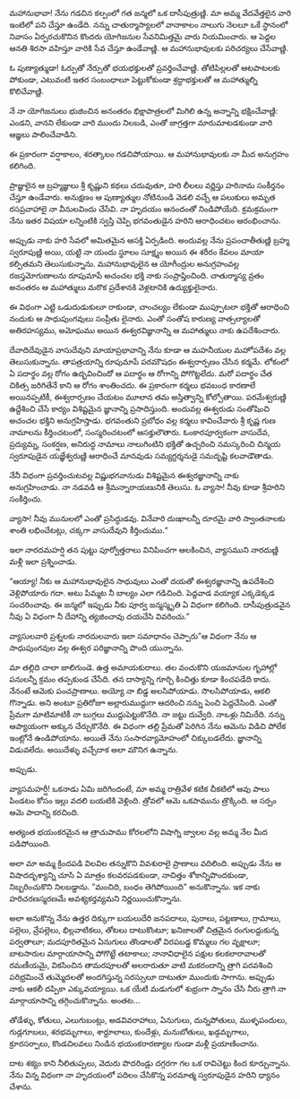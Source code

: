 ﻿మహానుభావా! నేను గడచిన కల్పంలో గత జన్మలో ఒక దాసీపుత్రుణ్ణి. మా అమ్మ వేదవేత్తలైన వారి ఇంటిలో పని చేస్తూ ఉండేది. నన్ను చాతుర్మాస్యాలలో వానాకాలం నాలుగు నెలలూ ఒకే స్థానంలో నివాసం ఏర్పరచుకొనిన కొందరు యోగిజనుల సేవనిమిత్తమై వారు నియమించారు. ఆ పెద్దల ఆనతి శిరసా వహిస్తూ వారికి సేవ చేస్తూ ఉండేవాణ్ణి. ఆ మహానుభావులకు పరిచర్యలు చేసేవాణ్ణి. 

ఓ పుణ్యాత్ముడా! ఓర్పుతో నేర్పుతో భయభక్తులతో ప్రవర్తించేవాణ్ణి. తోటిపిల్లలతో ఆటపాటలకు పోకుండా, ఎటువంటి ఇతర సంబంధాలూ పెట్టుకోకుండా శ్రద్ధాభక్తులతో ఆ మహాత్ముల్ని కొలిచేవాణ్ణి. 

నే నా యోగిజనులు భుజించిన అనంతరం భిక్షాపాత్రలలో మిగిలి ఉన్న అన్నాన్ని భక్షించేవాణ్ణి: ఎండని, వానని లేకుండా వారి ముందు నిలబడి, ఎంతో జాగ్రత్తగా మారుమాటడకుండా వారి ఆజ్ఞలు పాలించేవాడిని. 

ఈ ప్రకారంగా వర్షాకాలం, శరత్కాలం గడచిపోయాయి. ఆ మహానుభావులకు నా మీద అనుగ్రహం కలిగింది. 

ప్రాజ్ఞులైన ఆ బ్రహ్మజ్ఞులు శ్రీ కృష్ణుని కథలు చదువుతూ, హరి లీలలు వర్ణిస్తు హరినామ సంకీర్తనం చేస్తూ ఉండేవారు. అనుక్షణం ఆ పుణ్యాత్ముల నోటినుండి వెడలి వచ్చే ఆ పలుకులు అమృత రసప్రవాహాలై నా వీనులవిందు చేసేవి. నా హృదయం ఆనందంతో నిండిపోయేది. క్రమక్రమంగా నేను ఇతర విషయా లన్నింటికి స్వస్తి చెప్పి భగవంతుడైన హరిని ఆరాధించటం ఆరంభించాను. 

అప్పుడు నాకు హరి సేవలో అమితమైన ఆసక్తి ఏర్పడింది. అందువల్ల నేను ప్రపంచాతీతుణ్ణి బ్రహ్మ స్వరూపుణ్ణి అయి, యట్టి నా యందు స్థూలం సూక్ష్మం అయిన ఈ శరీరం కేవలం మాయా కల్పితమని తెలుసుకున్నాను. మహానుభావులైన ఆ యోగీంద్రుల అనుగ్రహంవల్ల రజస్తమోగుణాలను రూపుమాపే అచంచల భక్తి నాకు సంప్రాప్తించింది. చాతుర్మాస్య వ్రతం అనంతరం ఆ మహాత్ములు మరొక ప్రదేశానకి వెళ్లటానికి ఉద్యుక్తులైనారు. 

ఈ విధంగా ఎట్టి ఒడుదుడుకులూ రాకుండా, చాంచల్యం లేకుండా ముప్పూటలా భక్తితో ఆరాధించి నందుకు ఆ సాధుపుంగవులు సంప్రీతు లైనారు. ఎంతో సంతోష కారుణ్య వాత్సల్యాలతో అతిరహస్యము, అమోఘము అయిన ఈశ్వరవిజ్ఞానాన్ని ఆ మహాత్ములు నాకు ఉపదేశించారు. 

దేవాదిదేవుడైన వాసుదేవుని మాయాప్రభావాన్ని నేను కూడా ఆ మహనీయుల మహోపదేశం వల్ల తెలుసుకున్నాను. తాపత్రయాన్ని రూపుమాపే పరమౌషధం ఈశ్వరార్పణం చేసిన కర్మమే. లోకంలో ఏ పదార్థం వల్ల రోగం ఉద్భవించిందో ఆ పదార్థం ఆ రోగాన్ని పోగొట్టలేదు. మరో పదార్థం చేత చికిత్స జరిగితేనే కాని ఆ రోగం శాంతించదు. ఈ ప్రకారంగా కర్మలు భవబంధ కారణాలే అయినప్పటికీ, ఈశ్వరార్పణం చేయటం మూలాన తమ అస్తిత్వాన్ని కోల్పోతాయి. పరమేశ్వరుణ్ణి ఉద్దేశించి చేసే కార్యం విశిష్టమైన జ్ఞానాన్ని ప్రసాదిస్తుంది. అందువల్ల ఈశ్వరుడు సంతోషించి అచంచల భక్తిని అనుగ్రహిస్తాడు. భగవంతుని ప్రబోధం వల్ల కర్మలు కావించేవారు శ్రీ కృష్ణ గుణ నామాలను కీర్తించటంలో, సంస్మరించటంలో ఆసక్తులౌతారు. ఓంకారపూర్వకంగా వాసుదేవ, ప్రద్యుమ్న, సంకర్షణ, అనిరుద్ధ నామాలు నాలుగింటిని భక్తితో ఉచ్చరించి నమస్కరించి చిన్మయ స్వరూపుడైన యజ్ఞేశ్వరుణ్ణి ఆరాధించే మానవుడు సమ్యగ్దర్శనుడై సమదృష్టి కలవాడౌతాడు. 

నేనీ విధంగా ప్రవర్తించుటవల్ల విష్ణుభగవానుడు విశిష్టమైన ఈశ్వరజ్ఞానాన్ని నాకు అనుగ్రహించాడు. నా నడవడి ఆ శ్రీమన్నారాయణునికి తెలుసు. ఓ వ్యాసా! నీవు కూడా శ్రీహరిని సంకీర్తించు. 

వ్యాసా! నీవు మునులలో ఎంతో ప్రసిద్ధుడవు. వినేవారి దుఃఖాలన్నీ దూరమై వారి స్వాంతనాలకు శాంతి లభించేటట్లు, చక్కగా వాసుదేవుని కీర్తించుము.“ 

ఇలా నారదమహర్షి తన పుట్టు పూర్వోత్తరాలు వినిపించగా ఆలకించిన, వ్యాసముని నారదుణ్ణి మళ్లీ ఇలా ప్రశ్నించాడు. 

“ఆయ్యా! నీకు ఆ మహానుభావులైన సాధువులు ఎంతో దయతో ఈశ్వరజ్ఞానాన్ని ఉపదేశించి వెళ్లిపోయారు గదా. అటు పిమ్మట నీ బాల్యం ఎలా గడిచింది. పెద్దవాడ వయ్యాక ఎక్కడెక్కడ సంచరించావు. ఈ జన్మలో ఇప్పుడు నీకు పూర్వ జన్మస్మృతి ఏ విధంగా కలిగింది. దాసీపుత్రుడవైన నీవు ఏ విధంగా నీ దేహాన్ని త్యజించావు దయచేసి వివరించు.” 

వ్యాసులవారి ప్రశ్నలకు నారదులవారు ఇలా సమాధానం చెప్పారు”ఆ విధంగా నేను ఆ సాధుపుంగవుల వల్ల ఈశ్వర పరిజ్ఞానాన్ని పొంది యున్నాను. 

మా తల్లిది చాలా జాలిగుండె. ఉత్త అమాయకురాలు. తల వంచుకొని యజమానుల గృహాల్లో పనులన్నీ క్రమం తప్పకుండ చేసేది. తన దాస్యాన్ని గూర్చి కించిత్తు కూడా కించపడేది కాదు. నేనంటే ఆమెకు పంచప్రాణాలు. అయ్యో నా బిడ్డ అలసిపోయాడు. సొలసిపోయాడు, ఆకలి గొన్నాడు. అని అంటూ ప్రతిరోజూ అల్లారుముద్దుగా ఆదరించి నన్ను పెంచి పెద్దచేసింది. ఎంతో ప్రేమగా మాటిమాటికీ నా బుగ్గలు ముద్దుపెట్టుకొనేది. నా జట్టు దువ్వేది. నాఒళ్లు నిమిరేది. నన్ను ఆప్యాయంగా అక్కున చేర్చుకొనేది. ఈ విధంగా తల్లి ప్రేమతో పెరిగిన నేను ఆమెను విడిచి పోలేక ఇంట్లోనే ఉండిపోయాను. అయితే నేను సంసారవ్యామోహంలో చిక్కుబడలేదు. జ్ఞానాన్ని విడువలేదు. అయిదేళ్ళు వచ్చేదాక అలా మౌనిగ ఉన్నాను. 

అప్పుడు. 

వ్యాసమహర్షీ! ఒకనాడు ఏమి జరిగిందంటే, మా అమ్మ రాత్రివేళ కటిక చీకటిలో ఆవు పాలు పిండటం కోసం ఇల్లు వదలి బయటికి వెళ్లింది. త్రోవలో ఆమె ఒకపామును త్రొక్కింది. ఆ సర్పం ఆమె పాదాన్ని కరచింది. 

అత్యంత భయంకరమైన ఆ త్రాచుపాము కోరలలోని విషాగ్ని జ్వాలల వల్ల అమ్మ నేల మీద పడిపోయింది. 

అలా మా అమ్మ క్రిందపడి విలవిల తన్నుకొని వివశురాలై ప్రాణాలు వదిలింది. అప్పుడు నేను ఆ విషాదదృశ్యాన్ని చూసి ఏ మాత్రం కలవరపడకుండా, నాచిత్తం శోకాన్నిపొందకుండా, నిబ్బరించుకొని నిలబడ్డాను. ”మంచిది, బంధం తెగిపోయింది" అనుకొన్నాను. ఇక నాకు హరిచరణస్మరణమే అవశ్యకర్తవ్యమని నిర్ణయించుకొన్నాను. 

అలా అనుకొన్న నేను ఉత్తర దిక్కుగా బయలుదేరి జనపదాలు, పురాలు, పట్టణాలు, గ్రామాలు, పల్లెలు, వ్రేపల్లెలు, భిల్లవాటికలు, తోటలు దాటుకొంటూ; ఖనిజాలతో చిత్రమైన రంగులద్దుకున్న పర్వతాలూ; మదపూరితమైన ఏనుగులు తొండాలతో విరపబడ్డ కొమ్మలు గల వృక్షాలూ; బాటసారుల మార్గాయాసాన్ని పోగొట్టే తటాకాలు; నానావిధాలైన పక్షుల కలకలారావాలతో రమణీయమై, వికసించిన తామరపూలతో అలరారుతూ వాటి మకరందాన్ని త్రాగి పరవశించి పరిభ్రమించే తుమ్మెదలతో అందగిస్తున్న సరస్సులూ దాటుతూ ముందుకు సాగాను. అప్పుడు నాకు ఆకలీ దప్పికా ఎక్కువయ్యాయి. ఒక యేటి మడుగులో శుభ్రంగా స్నానం చేసి నీరు త్రాగి నా మార్గాయాసాన్ని తగ్గించుకొన్నాను. అంతట... 

తోడేళ్ళు, కోతులు, ఎలుగుబంట్లు, అడవివరాహాలు, ఏనుగులు, దున్నపోతులు, ముళ్ళపందులు, గుడ్లగూబలు, శరభమృగాలు, శార్దూలాలు, కుందేళ్లు, మనుబోతులు, ఖడ్గమృగాలు, క్రూరసర్పాలు, కొండచిలవలు నిండిన భయంకరారణ్యాల గుండా మళ్లీ ప్రయాణించాను. 

దాట శక్యం కాని నీలితుప్పలు, వెదురు పొదరిండ్లు దగ్గరగా గల ఒక రావిచెట్టు కింద కూర్చున్నాను. నేను విన్న విధంగా నా హృదయంలో పదిలం చేసికొన్న పరమాత్మ స్వరూపుడైన హరిని ధ్యానం చేశాను. 

